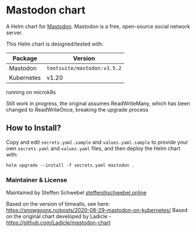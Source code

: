 # Mastodon chart

A Helm chart for [Mastodon](https://github.com/tootsuite/mastodon).
Mastodon is a free, open-source social network server.

This Helm chart is designed/tested with:

| Package | Version |
| ------- | ------- |
| Mastodon | `tootsuite/mastodon:v3.5.2` |
| Kubernetes | v1.20 |

running on microk8s

Still work in progress, the original assumes ReadWriteMany, which has been changed to ReadWriteOnce, breaking the upgrade process

## How to Install?
Copy and edit `secrets.yaml.sample` and `values.yaml.sample` to provide your
own `secrets.yaml` and `values.yaml` files, and then deploy the Helm chart
with: 

```
helm upgrade --install -f secrets.yaml mastodon .
```

### Maintainer & License

Maintained by Steffen Schwebel <steffen@schwebel.online>

Based on the version of timwalls, see here: https://snowgoons.ro/posts/2020-08-29-mastodon-on-kubernetes/
Based on the original chart developed by Ladicle - https://github.com/Ladicle/mastodon-chart
